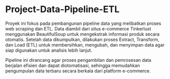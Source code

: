 # Project-Data-Pipeline-ETL
Proyek ini fokus pada pembangunan pipeline data yang melibatkan proses web scraping dan ETL. 
Data diambil dari situs e-commerce Tinkerlust menggunakan BeautifulSoup untuk mengekstrak informasi produk secara otomatis. Setelah data dikumpulkan, dilakukan proses Extract, Transform, dan Load (ETL) untuk membersihkan, mengubah, dan menyimpan data agar siap digunakan untuk analisis lebih lanjut.

Pipeline ini dirancang agar proses pengambilan dan pemrosesan data berjalan efisien dan dapat diotomatisasi, sehingga memudahkan pengumpulan data terbaru secara berkala dari platform e-commerce.
